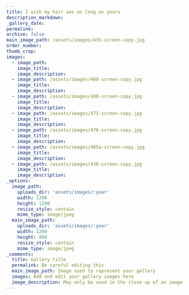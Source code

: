 ```yaml
---
title: I wish my hair was as long as yours
description_markdown:
_gallery_date:
permalink:
archive: false
main_image_path: /assets/images/435-screen-copy.jpg
order_number:
thumb_crop:
images:
  - image_path:
    image_title:
    image_description:
  - image_path: /assets/images/460-screen-copy.jpg
    image_title:
    image_description:
  - image_path: /assets/images/480-screen-copy.jpg
    image_title:
    image_description:
  - image_path: /assets/images/473-screen-copy.jpg
    image_title:
    image_description:
  - image_path: /assets/images/476-screen-copy.jpg
    image_title:
    image_description:
  - image_path: /assets/images/485a-screen-copy.jpg
    image_title:
    image_description:
  - image_path: /assets/images/436-screen-copy.jpg
    image_title:
    image_description:
_options:
  image_path:
    uploads_dir: 'assets/images/:year'
    width: 1200
    height: 1200
    resize_style: contain
    mime_type: image/jpeg
  main_image_path:
    uploads_dir: 'assets/images/:year'
    width: 1200
    height: 800
    resize_style: contain
    mime_type: image/jpeg
_comments:
  title: Gallery title
  permalink: Be careful editing this
  main_image_path: Image used to represent your gallery
  images: Add and edit your gallery images here
  image_description: May only be used in the close up of an image
---
```

